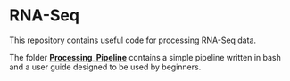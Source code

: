 # RNA-Seq

This repository contains useful code for processing RNA-Seq data.

The folder [**Processing_Pipeline**](Processing_Pipeline) contains a simple pipeline written in bash and a user guide designed to be used by beginners.
